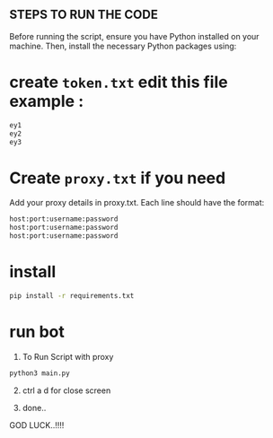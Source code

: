 ## STEPS TO RUN THE CODE 

Before running the script, ensure you have Python installed on your machine. Then, install the necessary Python packages using:

# create `token.txt` edit this file example :
 ```sh
 ey1
 ey2
 ey3
 ```
# Create `proxy.txt` if you need
 Add your proxy details in proxy.txt. Each line should have the format:
 ```sh
 host:port:username:password
 host:port:username:password
 host:port:username:password
 ```
 # install 
 ```sh
 pip install -r requirements.txt
 ```
# run bot

 1. To Run Script with proxy
   ```sh
   python3 main.py
   ``` 
 2. ctrl a d for close screen

 3. done..

GOD LUCK..!!!!
